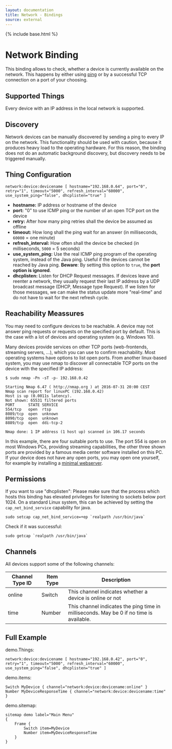 ```yaml
---
layout: documentation
title: Network - Bindings
source: external
---
```

<!-- Attention authors: Do not edit directly. Please add your changes to the appropriate source repository -->

{% include base.html %}

# Network Binding

This binding allows to check, whether a device is currently available on the network.
This happens by either using [ping](https://en.wikipedia.org/wiki/Ping_%28networking_utility%29) or by a successful TCP connection on a port of your choosing.

## Supported Things

Every device with an IP address in the local network is supported.

## Discovery

Network devices can be manually discovered by sending a ping to every IP on the network.
This functionality should be used with caution, because it produces heavy load to the operating hardware.
For this reason, the binding does not do an automatic background discovery, but discovery needs to be triggered manually.

## Thing Configuration

```
network:device:devicename [ hostname="192.168.0.64", port="0", retry="1", timeout="5000", refresh_interval="60000", use_system_ping="false", dhcplisten="true" ]
```

- **hostname:** IP address or hostname of the device
- **port:** "0" to use ICMP ping or the number of an open TCP port on the device
- **retry:** After how many ping retries shall the device be assumed as offline
- **timeout:** How long shall the ping wait for an answer (in milliseconds, `60000` = one minute) 
- **refresh_interval:** How often shall the device be checked  (in milliseconds, `5000` = 5 seconds)
- **use\_system\_ping:** Use the real ICMP ping program of the operating system, instead of the Java ping. Useful if the devices cannot be reached by Java ping. **Beware**: By setting this option to `true`, the **port option is ignored**.
- **dhcplisten:** Listen for DHCP Request messages.
  If devices leave and reenter a network, they usually request their last IP address by a UDP broadcast message (DHCP, Message type Request).
  If we listen for those messages, we can make the status update more "real-time" and do not have to wait for the next refresh cycle.

## Reachability Meassures

You may need to configure devices to be reachable.
A device may not answer ping requests or requests on the specified port by default.
This is the case with a lot of devices and operating system (e.g. Windows 10).

Many devices provide services on other TCP ports (web-frontends, streaming servers, ...), which you can use to confirm reachability. Most operating systems have options to list open ports.
From another linux-based system, you may use nmap to discover all connectable TCP ports on the device with the specified IP address:

```
$ sudo nmap -Pn -sT -p- 192.168.0.42

Starting Nmap 6.47 ( http://nmap.org ) at 2016-07-31 20:00 CEST
Nmap scan report for linuxPC (192.168.0.42)
Host is up (0.0011s latency).
Not shown: 65531 filtered ports
PORT      STATE SERVICE
554/tcp   open  rtsp
8089/tcp  open  unknown
8090/tcp  open  unknown
8889/tcp  open  ddi-tcp-2

Nmap done: 1 IP address (1 host up) scanned in 106.17 seconds
```

In this example, there are four suitable ports to use.
The port 554 is open on most Windows PCs, providing streaming capabilities, the other three shown ports are provided by a famous media center software installed on this PC.
If your device does not have any open ports, you may open one yourself, for example by installing a [minimal webserver](https://github.com/cesanta/mongoose).

## Permissions
If you want to use "dhcplisten":
Please make sure that the process which hosts this binding has elevated privileges for listening to sockets below port 1024.
On a standard Linux system, this can be achieved by setting the `cap_net_bind_service` capability for java.

```shell
sudo setcap cap_net_bind_service=+ep `realpath /usr/bin/java`
```

Check if it was successful:

```shell
sudo getcap `realpath /usr/bin/java`
```

## Channels

All devices support some of the following channels:

| Channel Type ID | Item Type    | Description  |
|-----------------|--------------|----------------------------------------------- |
| online          | Switch       | This channel indicates whether a device is online or not |
| time            | Number       | This channel indicates the ping time in milliseconds. May be 0 if no time is available. |


## Full Example

demo.Things:

```xtend
network:device:devicename [ hostname="192.168.0.42", port="0", retry="1", timeout="5000", refresh_interval="60000", use_system_ping="false", dhcplisten="true" ]
```

demo.items:

```xtend
Switch MyDevice { channel="network:device:devicename:online" }
Number MyDeviceResponseTime { channel="network:device:devicename:time" }
```

demo.sitemap:

```xtend
sitemap demo label="Main Menu"
{
	Frame {
		Switch item=MyDevice
		Number item=MyDeviceResponseTime
	}
}
```

